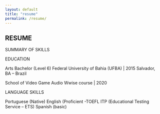 ```yaml
---
layout: default
title: "resume"
permalink: /resume/
---
```


## RESUME

SUMMARY OF SKILLS




EDUCATION

Arts Bachelor (Level 6)
Federal University of Bahia (UFBA) | 2015
Salvador, BA – Brazil

School of Video Game Audio
Wwise course | 2020


LANGUAGE SKILLS

Portuguese (Native)
English (Proficient -TOEFL ITP (Educational Testing Service – ETS)
Spanish (basic)
